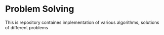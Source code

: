 # Problem Solving
This is repository containes implementation of various algorithms, solutions of different problems
